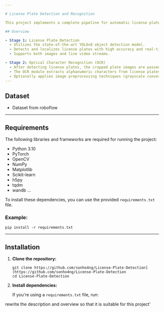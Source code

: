 ```yaml
---

# License Plate Detection and Recognition

This project implements a complete pipeline for automatic license plate detection and recognition using YOLOv8 for object detection and an OCR model for character recognition. The system can accurately detect license plates from images or video streams and extract readable license numbers, making it suitable for smart parking systems, traffic monitoring, and security surveillance.

## Overview

- Stage 1: License Plate Detection
  - Utilizes the state-of-the-art YOLOv8 object detection model.
  - Detects and localizes license plates with high accuracy and real-time performance.
  - Supports both images and live video streams.

- Stage 2: Optical Character Recognition (OCR)
  - After detecting license plates, the cropped plate images are passed to an OCR model.
  - The OCR module extracts alphanumeric characters from license plates.
  - Optionally applies image preprocessing techniques (grayscale conversion, denoising, thresholding) to improve recognition accuracy.
---
```


## Dataset

- Dataset from roboflow

---

## Requirements

The following libraries and frameworks are required for running the project:

* Python 3.10
* PyTorch
* OpenCV
* NumPy
* Matplotlib
* Scikit-learn
* h5py
* tqdm
* wandb
  ...

To install these dependencies, you can use the provided `requirements.txt` file.

### Example:

```
pip install -r requirements.txt
```

---

## Installation

1. **Clone the repository:**

   ```
   git clone https://github.com/sonho4ng/License-Plate-Detection](https://github.com/sonho4ng/License-Plate-Detection
   cd License-Plate-Detection
   ```

2. **Install dependencies:**

   If you're using a `requirements.txt` file, run:

rewrite the description and overview so that it is suitable for this project'
